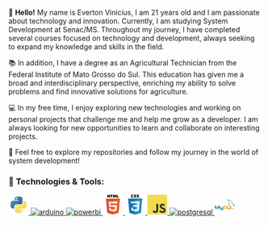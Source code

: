 👋 **Hello!** My name is Everton Vinícius, I am 21 years old and I am passionate about technology and innovation. Currently, I am studying System Development at Senac/MS. Throughout my journey, I have completed several courses focused on technology and development, always seeking to expand my knowledge and skills in the field.

📚 In addition, I have a degree as an Agricultural Technician from the Federal Institute of Mato Grosso do Sul. This education has given me a broad and interdisciplinary perspective, enriching my ability to solve problems and find innovative solutions for agriculture.

💻 In my free time, I enjoy exploring new technologies and working on personal projects that challenge me and help me grow as a developer. I am always looking for new opportunities to learn and collaborate on interesting projects.

🔗 Feel free to explore my repositories and follow my journey in the world of system development!

### 🔧 **Technologies & Tools:**
<p align="left">
    </a>
        <a href="https://www.python.org" target="_blank"> 
        <img src="https://raw.githubusercontent.com/devicons/devicon/master/icons/python/python-original.svg" alt="python" width="40" height="40"/> 
    </a>
    <a href="https://www.arduino.cc/" target="_blank"> 
        <img src="https://cdn.worldvectorlogo.com/logos/arduino-1.svg" alt="arduino" width="40" height="40"/> 
    </a>
    <a href="https://powerbi.microsoft.com" target="_blank"> 
        <img src="https://upload.wikimedia.org/wikipedia/commons/c/cf/New_Power_BI_Logo.svg" alt="powerbi" width="40" height="40"/> 
    </a> 
    <a href="https://www.w3.org/html/" target="_blank"> 
        <img src="https://raw.githubusercontent.com/devicons/devicon/master/icons/html5/html5-original-wordmark.svg" alt="html5" width="40" height="40"/> 
    </a> 
    <a href="https://www.w3schools.com/css/" target="_blank"> 
        <img src="https://raw.githubusercontent.com/devicons/devicon/master/icons/css3/css3-original-wordmark.svg" alt="css3" width="40" height="40"/> 
    </a>
    <a href="https://developer.mozilla.org/en-US/docs/Web/JavaScript" target="_blank"> 
        <img src="https://raw.githubusercontent.com/devicons/devicon/master/icons/javascript/javascript-original.svg" alt="javascript" width="40" height="40"/> 
    </a>
    <a href="https://www.microsoft.com/pt-br/sql-server/sql-server-downloads" target="_blank"> 
        <img src="https://www.svgrepo.com/show/303229/microsoft-sql-server-logo.svg" alt="postgresql" width="40" height="40"/> 
    </a>
    <a href="https://www.mysql.com/" target="_blank"> 
        <img src="https://raw.githubusercontent.com/devicons/devicon/master/icons/mysql/mysql-original-wordmark.svg" alt="mysql" width="40" height="40"/> 
    </a>
</p>


<!--
**EdyVinicius/EdyVinicius** is a ✨ _special_ ✨ repository because its `README.md` (this file) appears on your GitHub profile.

Here are some ideas to get you started:

- 🔭 I’m currently working on ...
- 🌱 I’m currently learning ...
- 👯 I’m looking to collaborate on ...
- 🤔 I’m looking for help with ...
- 💬 Ask me about ...
- 📫 How to reach me: ...
- 😄 Pronouns: ...
- ⚡ Fun fact: ...
-->
